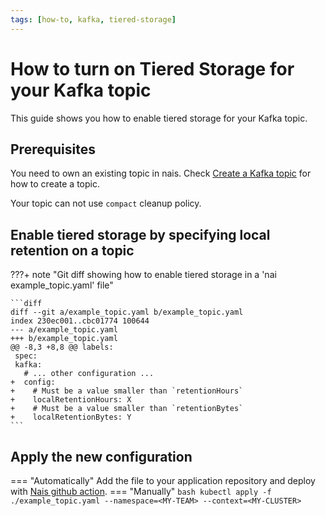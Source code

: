 ```yaml
---
tags: [how-to, kafka, tiered-storage]
---
```


# How to turn on Tiered Storage for your Kafka topic

This guide shows you how to enable tiered storage for your Kafka topic.

## Prerequisites

You need to own an existing topic in nais.
Check [Create a Kafka topic](create.md) for how to create a topic.

Your topic can not use `compact` cleanup policy.

## Enable tiered storage by specifying local retention on a topic

???+ note "Git diff showing how to enable tiered storage in a 'nai example_topic.yaml' file"

    ```diff
    diff --git a/example_topic.yaml b/example_topic.yaml
    index 230ec001..cbc01774 100644
    --- a/example_topic.yaml
    +++ b/example_topic.yaml
    @@ -8,3 +8,8 @@ labels:
     spec:
     kafka:
       # ... other configuration ...
    +  config:
    +    # Must be a value smaller than `retentionHours`
    +    localRetentionHours: X
    +    # Must be a value smaller than `retentionBytes`
    +    localRetentionBytes: Y
    ```

## Apply the new configuration
=== "Automatically"
    Add the file to your application repository and deploy with [Nais github action](../../../build/how-to/build-and-deploy.md).
=== "Manually"
    ```bash
    kubectl apply -f ./example_topic.yaml --namespace=<MY-TEAM> --context=<MY-CLUSTER>
    ```
